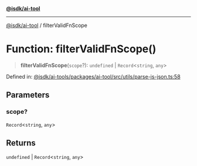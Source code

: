 [**@isdk/ai-tool**](../README.md)

***

[@isdk/ai-tool](../globals.md) / filterValidFnScope

# Function: filterValidFnScope()

> **filterValidFnScope**(`scope`?): `undefined` \| `Record`\<`string`, `any`\>

Defined in: [@isdk/ai-tools/packages/ai-tool/src/utils/parse-js-json.ts:58](https://github.com/isdk/ai-tool.js/blob/4ebf370aaec9c78535cb40ffc19656d7bddcb145/src/utils/parse-js-json.ts#L58)

## Parameters

### scope?

`Record`\<`string`, `any`\>

## Returns

`undefined` \| `Record`\<`string`, `any`\>
